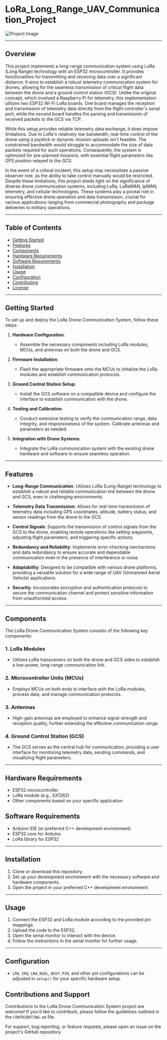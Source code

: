 # LoRa_Long_Range_UAV_Communication_Project

![Project Image](/Users/dunbarinodusi/Desktop/lora_project_pic1.png)

---
## Overview

This project implements a long-range communication system using LoRa (Long Range) technology with an ESP32 microcontroller. It provides functionalities for transmitting and receiving data over a significant distance. It aims to establish a robust telemetry communication system for drones, allowing for the seamless transmission of critical flight data between the drone and a ground control station (GCS). Unlike the original concept, which involved a Raspberry Pi for telemetry, this implementation utilizes two ESP32 Wi-Fi LoRa boards. One board manages the reception and transmission of telemetry data directly from the flight controller's serial port, while the second board handles the parsing and transmission of received packets to the GCS via TCP.

While this setup provides reliable telemetry data exchange, it does impose limitations. Due to LoRa's relatively low bandwidth, real-time control of the drone using a joystick or dynamic mission uploads isn't feasible. The constrained bandwidth would struggle to accommodate the size of data packets required for such operations. Consequently, the system is optimized for pre-planned missions, with essential flight parameters like GPS position relayed to the GCS.

In the event of a critical incident, this setup may necessitate a passive observer role, as the ability to take control manually would be restricted. Despite these limitations, this project sheds light on the significance of diverse drone communication systems, including LoRa, LoRaWAN, lpWAN, telemetry, and cellular technologies. These systems play a pivotal role in ensuring effective drone operation and data transmission, crucial for various applications ranging from commercial photography and package deliveries to military operations.

---

## Table of Contents


- [Getting Started](#Getting-Started)
- [Features](#Features)
- [Components](#Components)
- [Hardware Requirements](#hardware-requirements)
- [Software Requirements](#software-requirements)
- [Installation](#installation)
- [Usage](#usage)
- [Configuration](#configuration)
- [Contributing](#contributing)
- [License](#license)

---

## Getting Started

To set up and deploy the LoRa Drone Communication System, follow these steps:

1. **Hardware Configuration**:
   - Assemble the necessary components including LoRa modules, MCUs, and antennas on both the drone and GCS.

2. **Firmware Installation**:
   - Flash the appropriate firmware onto the MCUs to initialize the LoRa modules and establish communication protocols.

3. **Ground Control Station Setup**:
   - Install the GCS software on a compatible device and configure the interface to establish communication with the drone.

4. **Testing and Calibration**:
   - Conduct extensive testing to verify the communication range, data integrity, and responsiveness of the system. Calibrate antennas and parameters as needed.

5. **Integration with Drone Systems**:
   - Integrate the LoRa communication system with the existing drone hardware and software to ensure seamless operation.

---
## Features

- **Long-Range Communication**: Utilizes LoRa (Long-Range) technology to establish a robust and reliable communication link between the drone and GCS, even in challenging environments.

- **Telemetry Data Transmission**: Allows for real-time transmission of telemetry data including GPS coordinates, altitude, battery status, and sensor readings from the drone to the GCS.

- **Control Signals**: Supports the transmission of control signals from the GCS to the drone, enabling remote operations like setting waypoints, adjusting flight parameters, and triggering specific actions.

- **Redundancy and Reliability**: Implements error-checking mechanisms and data redundancy to ensure accurate and dependable communication even in the presence of interference or noise.

- **Adaptability**: Designed to be compatible with various drone platforms, providing a versatile solution for a wide range of UAV (Unmanned Aerial Vehicle) applications.

- **Security**: Incorporates encryption and authentication protocols to secure the communication channel and protect sensitive information from unauthorized access.

---
## Components

The LoRa Drone Communication System consists of the following key components:

### 1. LoRa Modules

- Utilizes LoRa transceivers on both the drone and GCS sides to establish a low-power, long-range communication link.

### 2. Microcontroller Units (MCUs)

- Employs MCUs on both ends to interface with the LoRa modules, process data, and manage communication protocols.

### 3. Antennas

- High-gain antennas are employed to enhance signal strength and reception quality, further extending the effective communication range.

### 4. Ground Control Station (GCS)

- The GCS serves as the central hub for communication, providing a user interface for monitoring telemetry data, sending commands, and visualizing flight parameters.

---

## Hardware Requirements

- ESP32 microcontroller
- LoRa module (e.g., SX1262)
- Other components based on your specific application

## Software Requirements

- Arduino IDE (or preferred C++ development environment)
- ESP32 core for Arduino
- LoRa library for ESP32

---
## Installation

1. Clone or download this repository.
2. Set up your development environment with the necessary software and hardware components.
3. Open the project in your preferred C++ development environment.

---
## Usage

1. Connect the ESP32 and LoRa module according to the provided pin mappings.
2. Upload the code to the ESP32.
3. Open the serial monitor to interact with the device.
4. Follow the instructions in the serial monitor for further usage.

---
## Configuration

- `LRA_IRQ`, `LRA_NSEL`, `BUSY_PIN`, and other pin configurations can be adjusted in `setup()` for your specific hardware setup.

## Contributions and Support

Contributions to the LoRa Drone Communication System project are welcome! If you'd like to contribute, please follow the guidelines outlined in the `CONTRIBUTING.md` file.

For support, bug reporting, or feature requests, please open an issue on the project's GitHub repository.














